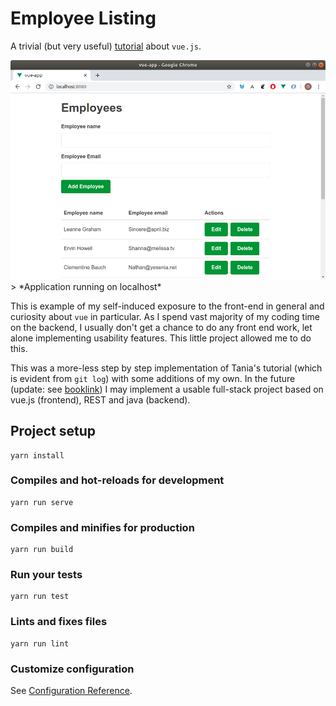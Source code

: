 # Employee Listing

A trivial (but very useful) [tutorial](https://www.taniarascia.com/getting-started-with-vue/) about `vue.js`.

<img src="/screenshots/vue-employees.png" width="700" alt="Employee Listing" /> 
> *Application running on localhost*

This is example of my self-induced exposure to the front-end in general and curiosity about `vue` in particular. As I 
spend vast majority of my coding time on the backend, I usually don't get a chance to do any front end work, let alone 
implementing usability features. This little project allowed me to do this.

This was a more-less step by step implementation of Tania's tutorial (which is evident from `git log`) with some 
additions of my own. In the future (update: see [booklink](https://github.com/mrazjava/booklink)) I may implement a 
usable full-stack project based on vue.js (frontend), REST and java (backend). 

## Project setup
```
yarn install
```

### Compiles and hot-reloads for development
```
yarn run serve
```

### Compiles and minifies for production
```
yarn run build
```

### Run your tests
```
yarn run test
```

### Lints and fixes files
```
yarn run lint
```

### Customize configuration
See [Configuration Reference](https://cli.vuejs.org/config/).

